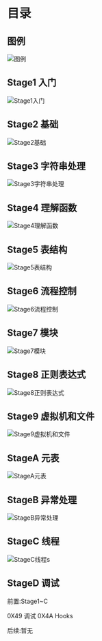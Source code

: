 # 目录

## 图例

![图例](images/Legend.svg)

## Stage1 入门

![Stage1入门](images/Stage1入门.svg)

## Stage2 基础

![Stage2基础](images/Stage2基础.svg)

## Stage3 字符串处理

![Stage3字符串处理](images/Stage3字符串处理.svg)

## Stage4 理解函数

![Stage4理解函数](images/Stage4理解函数.svg)

## Stage5 表结构

![Stage5表结构](images/Stage5表结构.svg)

## Stage6 流程控制

![Stage6流程控制](images/Stage6流程控制.svg)

## Stage7 模块

![Stage7模块](images/Stage7模块.svg)

## Stage8 正则表达式

![Stage8正则表达式](images/Stage8正则表达式.svg)

## Stage9 虚拟机和文件

![Stage9虚拟机和文件](images/Stage9虚拟机和文件.svg)

## StageA 元表

![StageA元表](images/StageA元表.svg)

## StageB 异常处理

![StageB异常处理](images/StageB异常处理.svg)

## StageC 线程

![StageC线程](images/StageC线程.svg)s

## StageD 调试

前置:Stage1~C

0X49 调试
0X4A Hooks

后续:暂无